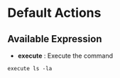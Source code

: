 # Default Actions

## Available Expression

- __execute__ : Execute the command
```
execute ls -la
```

